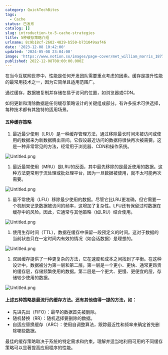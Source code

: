 ```yaml
---
category: QuickTechBites
tags:
  - Cache
status: 已发布
catalog: []
slug: introduction-to-5-cache-strategies
title: 5种缓存策略介绍
urlname: 8c9b18cf-2602-4829-b550-b731049aaf46
date: '2023-12-08 10:42:00'
updated: '2024-05-08 23:04:00'
image: 'https://www.notion.so/images/page-cover/met_william_morris_1877_willow.jpg'
published: 2022-12-08T08:00:00.000Z
---
```


在当今互联网世界中，性能是任何开发团队需要重点考虑的因素。缓存是提升性能的最常用技术之一，因为它简单且适用范围广。


通过缓存，数据被复制并存储在易于访问的位置，如浏览器或CDN。


如何更新和清除数据是任何缓存策略设计的关键组成部分。有许多技术可供选择，每种技术都有其独特的适用场景。


#### 五种缓存策略

1. 最近最少使用（LRU）是一种缓存管理方法，通过移除最长时间未被访问或使用的数据来为新数据腾出空间。它假设最近访问的数据将很快再次被需要。这是一种非常常见的方法，经常用于浏览器、CDN和操作系统。

![Untitled.png](https://prod-files-secure.s3.us-west-2.amazonaws.com/5d24fe63-e567-4804-86f9-9fdc62e13082/74494354-3dc7-4fc2-be3e-7e15913b3f24/Untitled.png?X-Amz-Algorithm=AWS4-HMAC-SHA256&X-Amz-Content-Sha256=UNSIGNED-PAYLOAD&X-Amz-Credential=ASIAZI2LB4664K6GGJDA%2F20250325%2Fus-west-2%2Fs3%2Faws4_request&X-Amz-Date=20250325T213441Z&X-Amz-Expires=3600&X-Amz-Security-Token=IQoJb3JpZ2luX2VjELT%2F%2F%2F%2F%2F%2F%2F%2F%2F%2FwEaCXVzLXdlc3QtMiJHMEUCIQD8PdagLF3%2BldPMB3h%2F%2BUWgGxzD3G5mfMhpgtA19shGOgIgd%2B600xt7Fkv1NmmJkvq06aF5LHKiaBH0cNL3pnbNw6Uq%2FwMIHRAAGgw2Mzc0MjMxODM4MDUiDMJtMyqfCz%2FNwUj9pCrcAyWczGQiIUPNKDVQVVnURBgUsKf55oW1pAS1pYoZv1Y4oCpstaEnHvWl4qGUHhVH2iI%2F3eR9XbTyZFDHJ%2BMgvzSklAjUwjSBhnEHM5nvzamUbfU2IgFbwmfWP3Aoj0srtkCTKGE197ZgsCpVikZMTqPW95%2BOEAnrMlGCbU0ydkhrAwxUkZmye8I3Jt%2FrDh2HdHc7%2FJQb1NkWZHj8MtuC4p5bTZLwouPnSGV2prD7KFBmup2k7nVYADDhGSa5Lpg8QuE3JfolTcWVPMUY4VsLhbC5b29vrOGzYANmOKQWJpgoO%2BCQX3Qx8tLlTvoOGtP4A5bXWaE3SPUKaGfHCJEd7a7ygRCOlIBzDe6%2B%2BxUtHWXbhibHOPC8BPJCvdg6CBLInlzkYHSgY2avfv%2FdLwwZRZViJKedMih752p%2FPSEdHI9sWbgJJyl5meJub6SU170qberEMVrzw730siFoq51Yyc36Hkg%2FeKFFik%2FwwTXJ3FJM3QVnEA9chGoMMjfSunTDyRgPFdpKHsX0bTZkv2N8qodA2oOIOwWGNz0mcSbIsl3trcvSbuJQuEelVaA9ARrpiCdFUKpkg0LDd1HKjJ3okMwy91ybKVjjLMGMoAwdwe6Uy6o1DY%2BmELXvQ4MgMOeXjL8GOqUBArDEnIj3C7BDUHyXK%2BIEkg%2BId0bAdzRWLJKxxT2h4ij9OnLFNVRjkmNVk9fxK7B%2BIqJKRqF3%2FVb01fGS9S1QfP91JVeAyt%2Fkmn1x6ti40KUkSYLiNw7p5o%2BHu1hshlM4h5Fc9PThmtgdWdwJoK3tahmcDhKXWWlwQtTJm23tUvBdaJBaWUPkElymouW9JNZCitRhG9dqCI8nbuva0iGxITvM%2BVJr&X-Amz-Signature=298b99a524d8cfd50af2bc0c658377f93bea95b4919cd2b738269f2b910dd981&X-Amz-SignedHeaders=host&x-id=GetObject)

1. 最近最常使用（MRU）是LRU的反面，其中最先移除的是最近使用的数据。这种方法更常用于流处理或批处理平台，因为一旦数据被使用，就不太可能再次需要。

![Untitled.png](https://prod-files-secure.s3.us-west-2.amazonaws.com/5d24fe63-e567-4804-86f9-9fdc62e13082/9394e615-e149-4cd8-9a1b-e3c39cda8184/Untitled.png?X-Amz-Algorithm=AWS4-HMAC-SHA256&X-Amz-Content-Sha256=UNSIGNED-PAYLOAD&X-Amz-Credential=ASIAZI2LB4664K6GGJDA%2F20250325%2Fus-west-2%2Fs3%2Faws4_request&X-Amz-Date=20250325T213441Z&X-Amz-Expires=3600&X-Amz-Security-Token=IQoJb3JpZ2luX2VjELT%2F%2F%2F%2F%2F%2F%2F%2F%2F%2FwEaCXVzLXdlc3QtMiJHMEUCIQD8PdagLF3%2BldPMB3h%2F%2BUWgGxzD3G5mfMhpgtA19shGOgIgd%2B600xt7Fkv1NmmJkvq06aF5LHKiaBH0cNL3pnbNw6Uq%2FwMIHRAAGgw2Mzc0MjMxODM4MDUiDMJtMyqfCz%2FNwUj9pCrcAyWczGQiIUPNKDVQVVnURBgUsKf55oW1pAS1pYoZv1Y4oCpstaEnHvWl4qGUHhVH2iI%2F3eR9XbTyZFDHJ%2BMgvzSklAjUwjSBhnEHM5nvzamUbfU2IgFbwmfWP3Aoj0srtkCTKGE197ZgsCpVikZMTqPW95%2BOEAnrMlGCbU0ydkhrAwxUkZmye8I3Jt%2FrDh2HdHc7%2FJQb1NkWZHj8MtuC4p5bTZLwouPnSGV2prD7KFBmup2k7nVYADDhGSa5Lpg8QuE3JfolTcWVPMUY4VsLhbC5b29vrOGzYANmOKQWJpgoO%2BCQX3Qx8tLlTvoOGtP4A5bXWaE3SPUKaGfHCJEd7a7ygRCOlIBzDe6%2B%2BxUtHWXbhibHOPC8BPJCvdg6CBLInlzkYHSgY2avfv%2FdLwwZRZViJKedMih752p%2FPSEdHI9sWbgJJyl5meJub6SU170qberEMVrzw730siFoq51Yyc36Hkg%2FeKFFik%2FwwTXJ3FJM3QVnEA9chGoMMjfSunTDyRgPFdpKHsX0bTZkv2N8qodA2oOIOwWGNz0mcSbIsl3trcvSbuJQuEelVaA9ARrpiCdFUKpkg0LDd1HKjJ3okMwy91ybKVjjLMGMoAwdwe6Uy6o1DY%2BmELXvQ4MgMOeXjL8GOqUBArDEnIj3C7BDUHyXK%2BIEkg%2BId0bAdzRWLJKxxT2h4ij9OnLFNVRjkmNVk9fxK7B%2BIqJKRqF3%2FVb01fGS9S1QfP91JVeAyt%2Fkmn1x6ti40KUkSYLiNw7p5o%2BHu1hshlM4h5Fc9PThmtgdWdwJoK3tahmcDhKXWWlwQtTJm23tUvBdaJBaWUPkElymouW9JNZCitRhG9dqCI8nbuva0iGxITvM%2BVJr&X-Amz-Signature=03ab440b66b534755f729682a8fec07b4419f3d36356f8fe6aa8c17b377b534e&X-Amz-SignedHeaders=host&x-id=GetObject)

1. 最不常使用（LFU）移除最少使用的数据。尽管它比LRU更准确，但它需要一个机制来记录数据被访问的频率，这增加了复杂性。LFU还有保留过时数据在缓存中的风险。因此，它通常与其他策略（如LRU）结合使用。

![Untitled.png](https://prod-files-secure.s3.us-west-2.amazonaws.com/5d24fe63-e567-4804-86f9-9fdc62e13082/ff489bb8-941e-4617-b208-e17020ed7ada/Untitled.png?X-Amz-Algorithm=AWS4-HMAC-SHA256&X-Amz-Content-Sha256=UNSIGNED-PAYLOAD&X-Amz-Credential=ASIAZI2LB4664K6GGJDA%2F20250325%2Fus-west-2%2Fs3%2Faws4_request&X-Amz-Date=20250325T213441Z&X-Amz-Expires=3600&X-Amz-Security-Token=IQoJb3JpZ2luX2VjELT%2F%2F%2F%2F%2F%2F%2F%2F%2F%2FwEaCXVzLXdlc3QtMiJHMEUCIQD8PdagLF3%2BldPMB3h%2F%2BUWgGxzD3G5mfMhpgtA19shGOgIgd%2B600xt7Fkv1NmmJkvq06aF5LHKiaBH0cNL3pnbNw6Uq%2FwMIHRAAGgw2Mzc0MjMxODM4MDUiDMJtMyqfCz%2FNwUj9pCrcAyWczGQiIUPNKDVQVVnURBgUsKf55oW1pAS1pYoZv1Y4oCpstaEnHvWl4qGUHhVH2iI%2F3eR9XbTyZFDHJ%2BMgvzSklAjUwjSBhnEHM5nvzamUbfU2IgFbwmfWP3Aoj0srtkCTKGE197ZgsCpVikZMTqPW95%2BOEAnrMlGCbU0ydkhrAwxUkZmye8I3Jt%2FrDh2HdHc7%2FJQb1NkWZHj8MtuC4p5bTZLwouPnSGV2prD7KFBmup2k7nVYADDhGSa5Lpg8QuE3JfolTcWVPMUY4VsLhbC5b29vrOGzYANmOKQWJpgoO%2BCQX3Qx8tLlTvoOGtP4A5bXWaE3SPUKaGfHCJEd7a7ygRCOlIBzDe6%2B%2BxUtHWXbhibHOPC8BPJCvdg6CBLInlzkYHSgY2avfv%2FdLwwZRZViJKedMih752p%2FPSEdHI9sWbgJJyl5meJub6SU170qberEMVrzw730siFoq51Yyc36Hkg%2FeKFFik%2FwwTXJ3FJM3QVnEA9chGoMMjfSunTDyRgPFdpKHsX0bTZkv2N8qodA2oOIOwWGNz0mcSbIsl3trcvSbuJQuEelVaA9ARrpiCdFUKpkg0LDd1HKjJ3okMwy91ybKVjjLMGMoAwdwe6Uy6o1DY%2BmELXvQ4MgMOeXjL8GOqUBArDEnIj3C7BDUHyXK%2BIEkg%2BId0bAdzRWLJKxxT2h4ij9OnLFNVRjkmNVk9fxK7B%2BIqJKRqF3%2FVb01fGS9S1QfP91JVeAyt%2Fkmn1x6ti40KUkSYLiNw7p5o%2BHu1hshlM4h5Fc9PThmtgdWdwJoK3tahmcDhKXWWlwQtTJm23tUvBdaJBaWUPkElymouW9JNZCitRhG9dqCI8nbuva0iGxITvM%2BVJr&X-Amz-Signature=dc6084749e9cdcac32db376c3acbe4546004b35a568ddb8023f2df5f8acdb862&X-Amz-SignedHeaders=host&x-id=GetObject)

1. 使用生存时间（TTL），数据在缓存中保留一段预定义的时间。这对于数据的当前状态只在一定时间内有效的情况（如会话数据）是理想的。

![Untitled.png](https://prod-files-secure.s3.us-west-2.amazonaws.com/5d24fe63-e567-4804-86f9-9fdc62e13082/480ed8d3-f3c7-4a40-a9c6-4ca2e915c139/Untitled.png?X-Amz-Algorithm=AWS4-HMAC-SHA256&X-Amz-Content-Sha256=UNSIGNED-PAYLOAD&X-Amz-Credential=ASIAZI2LB4664K6GGJDA%2F20250325%2Fus-west-2%2Fs3%2Faws4_request&X-Amz-Date=20250325T213441Z&X-Amz-Expires=3600&X-Amz-Security-Token=IQoJb3JpZ2luX2VjELT%2F%2F%2F%2F%2F%2F%2F%2F%2F%2FwEaCXVzLXdlc3QtMiJHMEUCIQD8PdagLF3%2BldPMB3h%2F%2BUWgGxzD3G5mfMhpgtA19shGOgIgd%2B600xt7Fkv1NmmJkvq06aF5LHKiaBH0cNL3pnbNw6Uq%2FwMIHRAAGgw2Mzc0MjMxODM4MDUiDMJtMyqfCz%2FNwUj9pCrcAyWczGQiIUPNKDVQVVnURBgUsKf55oW1pAS1pYoZv1Y4oCpstaEnHvWl4qGUHhVH2iI%2F3eR9XbTyZFDHJ%2BMgvzSklAjUwjSBhnEHM5nvzamUbfU2IgFbwmfWP3Aoj0srtkCTKGE197ZgsCpVikZMTqPW95%2BOEAnrMlGCbU0ydkhrAwxUkZmye8I3Jt%2FrDh2HdHc7%2FJQb1NkWZHj8MtuC4p5bTZLwouPnSGV2prD7KFBmup2k7nVYADDhGSa5Lpg8QuE3JfolTcWVPMUY4VsLhbC5b29vrOGzYANmOKQWJpgoO%2BCQX3Qx8tLlTvoOGtP4A5bXWaE3SPUKaGfHCJEd7a7ygRCOlIBzDe6%2B%2BxUtHWXbhibHOPC8BPJCvdg6CBLInlzkYHSgY2avfv%2FdLwwZRZViJKedMih752p%2FPSEdHI9sWbgJJyl5meJub6SU170qberEMVrzw730siFoq51Yyc36Hkg%2FeKFFik%2FwwTXJ3FJM3QVnEA9chGoMMjfSunTDyRgPFdpKHsX0bTZkv2N8qodA2oOIOwWGNz0mcSbIsl3trcvSbuJQuEelVaA9ARrpiCdFUKpkg0LDd1HKjJ3okMwy91ybKVjjLMGMoAwdwe6Uy6o1DY%2BmELXvQ4MgMOeXjL8GOqUBArDEnIj3C7BDUHyXK%2BIEkg%2BId0bAdzRWLJKxxT2h4ij9OnLFNVRjkmNVk9fxK7B%2BIqJKRqF3%2FVb01fGS9S1QfP91JVeAyt%2Fkmn1x6ti40KUkSYLiNw7p5o%2BHu1hshlM4h5Fc9PThmtgdWdwJoK3tahmcDhKXWWlwQtTJm23tUvBdaJBaWUPkElymouW9JNZCitRhG9dqCI8nbuva0iGxITvM%2BVJr&X-Amz-Signature=b257c00fbd63460801c3b5061a6a33ce1ab770e97893045a624a2b7944d84efe&X-Amz-SignedHeaders=host&x-id=GetObject)

1. 双层缓存提供了一种更复杂的方法，它在速度和成本之间找到了平衡。在这种设计中，数据被分为第一层和第二层。第一层是一个更小、更快、通常更昂贵的缓存层，存储频繁使用的数据。第二层是一个更大、更慢、更便宜的层，存储较少使用的数据。

![Untitled.png](https://prod-files-secure.s3.us-west-2.amazonaws.com/5d24fe63-e567-4804-86f9-9fdc62e13082/35e68090-275d-4707-9e9a-ce86f000e9eb/Untitled.png?X-Amz-Algorithm=AWS4-HMAC-SHA256&X-Amz-Content-Sha256=UNSIGNED-PAYLOAD&X-Amz-Credential=ASIAZI2LB4664K6GGJDA%2F20250325%2Fus-west-2%2Fs3%2Faws4_request&X-Amz-Date=20250325T213441Z&X-Amz-Expires=3600&X-Amz-Security-Token=IQoJb3JpZ2luX2VjELT%2F%2F%2F%2F%2F%2F%2F%2F%2F%2FwEaCXVzLXdlc3QtMiJHMEUCIQD8PdagLF3%2BldPMB3h%2F%2BUWgGxzD3G5mfMhpgtA19shGOgIgd%2B600xt7Fkv1NmmJkvq06aF5LHKiaBH0cNL3pnbNw6Uq%2FwMIHRAAGgw2Mzc0MjMxODM4MDUiDMJtMyqfCz%2FNwUj9pCrcAyWczGQiIUPNKDVQVVnURBgUsKf55oW1pAS1pYoZv1Y4oCpstaEnHvWl4qGUHhVH2iI%2F3eR9XbTyZFDHJ%2BMgvzSklAjUwjSBhnEHM5nvzamUbfU2IgFbwmfWP3Aoj0srtkCTKGE197ZgsCpVikZMTqPW95%2BOEAnrMlGCbU0ydkhrAwxUkZmye8I3Jt%2FrDh2HdHc7%2FJQb1NkWZHj8MtuC4p5bTZLwouPnSGV2prD7KFBmup2k7nVYADDhGSa5Lpg8QuE3JfolTcWVPMUY4VsLhbC5b29vrOGzYANmOKQWJpgoO%2BCQX3Qx8tLlTvoOGtP4A5bXWaE3SPUKaGfHCJEd7a7ygRCOlIBzDe6%2B%2BxUtHWXbhibHOPC8BPJCvdg6CBLInlzkYHSgY2avfv%2FdLwwZRZViJKedMih752p%2FPSEdHI9sWbgJJyl5meJub6SU170qberEMVrzw730siFoq51Yyc36Hkg%2FeKFFik%2FwwTXJ3FJM3QVnEA9chGoMMjfSunTDyRgPFdpKHsX0bTZkv2N8qodA2oOIOwWGNz0mcSbIsl3trcvSbuJQuEelVaA9ARrpiCdFUKpkg0LDd1HKjJ3okMwy91ybKVjjLMGMoAwdwe6Uy6o1DY%2BmELXvQ4MgMOeXjL8GOqUBArDEnIj3C7BDUHyXK%2BIEkg%2BId0bAdzRWLJKxxT2h4ij9OnLFNVRjkmNVk9fxK7B%2BIqJKRqF3%2FVb01fGS9S1QfP91JVeAyt%2Fkmn1x6ti40KUkSYLiNw7p5o%2BHu1hshlM4h5Fc9PThmtgdWdwJoK3tahmcDhKXWWlwQtTJm23tUvBdaJBaWUPkElymouW9JNZCitRhG9dqCI8nbuva0iGxITvM%2BVJr&X-Amz-Signature=01c5b068bccb3e011236eb33b651567216864cedf2bc21de922498f7fcaacbaf&X-Amz-SignedHeaders=host&x-id=GetObject)


#### 上述五种策略是最流行的缓存方法。还有其他值得一提的方法，如：

- 先进先出（FIFO）：最早的数据首先被删除。
- 随机替换（RR）：随机选择要删除的数据。
- 自适应替换缓存（ARC）：使用自调整算法，跟踪最近性和频率来确定首先删除哪些数据。

最佳的缓存策略取决于系统的特定需求和约束。理解并适当地利用可用的不同缓存策略可以显著提高应用程序的性能。

